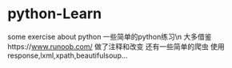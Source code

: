 # python-Learn
some exercise about python
一些简单的python练习\n
大多借鉴https://www.runoob.com/
做了注释和改变
还有一些简单的爬虫
使用response,lxml,xpath,beautifulsoup...
